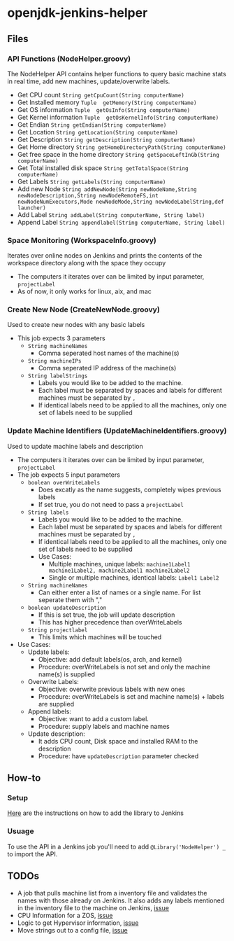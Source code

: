 # openjdk-jenkins-helper

## Files
### API Functions (NodeHelper.groovy)
The NodeHelper API contains helper functions to query basic machine stats in real time, add new machines, update/overwrite labels.

* Get CPU count ```String getCpuCount(String computerName)```
* Get Installed memory ```Tuple  getMemory(String computerName)```
* Get OS information ```Tuple  getOsInfo(String computerName)```
* Get Kernel information ```Tuple  getOsKernelInfo(String computerName)```
* Get Endian ```String getEndian(String computerName)```
* Get Location ```String getLocation(String computerName)```
* Get Description ```String getDescription(String computerName)```
* Get Home directory ```String getHomeDirectoryPath(String computerName)```
* Get free space in the home directory ```String getSpaceLeftInGb(String computerName)```
* Get Total installed disk space ```String getTotalSpace(String computerName)```
* Get Labels ```String getLabels(String computerName)``` 
* Add new Node ```String addNewNode(String newNodeName,String newNodeDescription,String newNodeRemoteFS,int newNodeNumExecutors,Mode newNodeMode,String newNodeLabelString,def launcher)```
* Add Label ```String addLabel(String computerName, String label)```
* Append Label ```String appendlabel(String computerName, String label)```

### Space Monitoring (WorkspaceInfo.groovy)
Iterates over online nodes on Jenkins and prints the contents of the workspace directory along with the space they occupy

* The computers it iterates over can be limited by input parameter, ```projectLabel```
* As of now, it only works for linux, aix, and mac

### Create New Node (CreateNewNode.groovy)
Used to create new nodes with any basic labels

* This job expects 3 parameters
    * ```String machineNames```
        * Comma seperated host names of the machine(s)
    * ```String machineIPs```
        * Comma seperated IP address of the machine(s)
    * ```String labelStrings```
        * Labels you would like to be added to the machine.
        * Each label must be separated by spaces and labels for different machines must be separated by `,`
        * If identical labels need to be applied to all the machines, only one set of labels need to be supplied

### Update Machine Identifiers (UpdateMachineIdentifiers.groovy)
Used to update machine labels and description

* The computers it iterates over can be limited by input parameter, ```projectLabel```
* The job expects 5 input parameters
    * ```boolean overWriteLabels```
        * Does excatly as the name suggests, completely wipes previous labels
        * If set true, you do not need to pass a ```projectLabel```
    * ```String labels```
        * Labels you would like to be added to the machine.
         * Each label must be separated by spaces and labels for different machines must be separated by `,` 
         * If identical labels need to be applied to all the machines, only one set of labels need to be supplied
         * Use Cases:
              * Multiple machines, unique labels: `machine1Label1 machine1Label2, machine2Label1 machine2Label2`
              * Single or multiple machines, identical labels: `Label1 Label2`
    * ```String machineNames```
        * Can either enter a list of names or a single name. For list seperate them with ","
    * ```boolean updateDescription```
        * If this is set true, the job will update description
        * This has higher precedence than overWriteLabels
    * ```String projectlabel```
        * This limits which machines will be touched
* Use Cases:
    * Update labels:
        * Objective: add default labels(os, arch, and kernel)
        * Procedure: overWriteLabels is not set and only the machine name(s) is supplied
    * Overwrite Labels:
        * Objective: overwrite previous labels with new ones
        * Procedure: overWriteLabels is set and machine name(s) + labels are supplied
    * Append labels:
        * Objective: want to add a custom label.
        * Procedure: supply labels and machine names
    * Update description:
        * It adds CPU count, Disk space and installed RAM to the description
        * Procedure: have ```updateDescription``` parameter checked

## How-to

### Setup
[Here](https://jenkins.io/doc/book/pipeline/shared-libraries/) are the instructions on how to add the library to Jenkins

### Usuage
To use the API in a Jenkins job you'll need to add ```@Library('NodeHelper') _``` to import the API.

## TODOs
* A job that pulls machine list from a inventory file and validates the names with those already on Jenkins. It also adds any labels mentioned in the inventory file to the machine on Jenkins, [issue](https://github.com/AdoptOpenJDK/openjdk-jenkins-helper/issues/10)
* CPU Information for a ZOS, [issue](https://github.com/AdoptOpenJDK/openjdk-jenkins-helper/issues/9)
* Logic to get Hypervisor information, [issue](https://github.com/AdoptOpenJDK/openjdk-jenkins-helper/issues/4)
* Move strings out to a config file, [issue](https://github.com/AdoptOpenJDK/openjdk-jenkins-helper/issues/2)